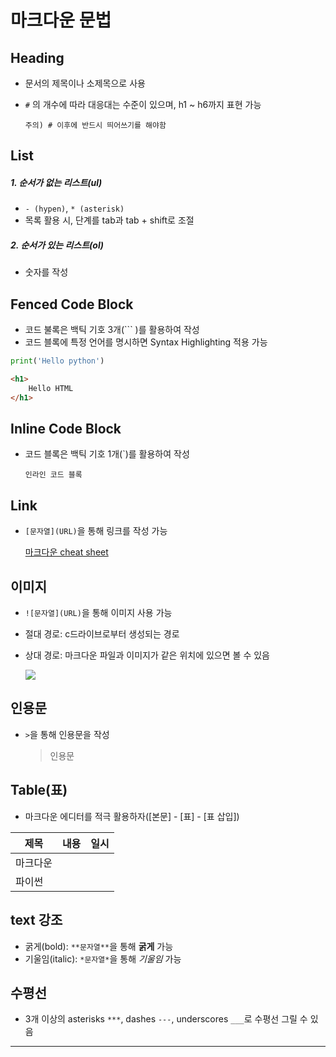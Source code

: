 # 마크다운 문법

## Heading

- 문서의 제목이나 소제목으로 사용

- `#` 의 개수에 따라 대응대는 수준이 있으며, h1 ~ h6까지 표현 가능

  `주의) # 이후에 반드시 띄어쓰기를 해야함`

  

## List

##### 1. 순서가 없는 리스트(ul)

- `- (hypen)`, `* (asterisk)`
- 목록 활용 시, 단계를 tab과 tab + shift로 조절

##### 2. 순서가 있는 리스트(ol)

- 숫자를 작성


## Fenced Code Block

- 코드 불록은 백틱 기호 3개(``` )를 활용하여 작성
- 코드 블록에 특정 언어를 명시하면 Syntax Highlighting 적용 가능

```python
print('Hello python')
```

```html
<h1>
    Hello HTML
</h1>
```



## Inline Code Block

- 코드 블록은 백틱 기호 1개(`)를 활용하여 작성 

  `인라인 코드 블록`



## Link

- `[문자열](URL)`을 통해 링크를 작성 가능

  [마크다운 cheat sheet](https://www.markdownguide.org/cheat-sheet/)
  


## 이미지

- `![문자열](URL)`을 통해 이미지 사용 가능

- 절대 경로: c드라이브로부터 생성되는 경로

- 상대 경로: 마크다운 파일과 이미지가 같은 위치에 있으면 볼 수 있음

  ![](https://story.holapet.com/wp-content/uploads/2021/02/1-1.jpg)

  

## 인용문

- `>`을 통해 인용문을 작성

  > 인용문



## Table(표)

- 마크다운 에디터를 적극 활용하자([본문] - [표] - [표 삽입])

| 제목     | 내용 | 일시 |
| -------- | ---- | ---- |
| 마크다운 |      |      |
| 파이썬   |      |      |




## text 강조

- 굵게(bold): `**문자열**`을 통해 **굵게** 가능
- 기울임(italic): `*문자열*`을 통해 *기울임*  가능



## 수평선

- 3개 이상의 asterisks `***`, dashes `---`, underscores `___`로 수평선 그릴 수 있음

*****************

